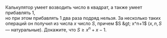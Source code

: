 Калькулятор умеет возводить число в квадрат, а также умеет прибавлять 1,  
но при этом прибавлять 1 два раза подряд нельзя. 
За несколько таких операций он получил из числа $x$ число $S$, причем $S &gt; x^n+1$ 
($x,n, S$ — натуральные). Докажите, что $S\geq x^n+x-1$.